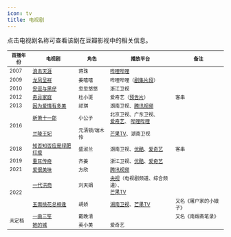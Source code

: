 ```yaml
---
icon: tv
title: 电视剧
---
```


点击电视剧名称可查看该剧在豆瓣影视中的相关信息。

<table style="font-size:80%;">
<thead>
<tr>
    <th>首播年份</th>
    <th>电视剧</th>
    <th>角色</th>
    <th>播放平台</th>
    <th>备注</th>
</tr>
</thead>
<tbody>
<tr>
    <td>2007</td>
    <td><a href="https://movie.douban.com/subject/5969285/" target="_blank" rel="noopener">浪击天涯</a></td>
    <td>蒋珠</td>
    <td><a href="https://www.bilibili.com/bangumi/media/md28230902" target="_blank" rel="noopener">哔哩哔哩</a></td>
    <td></td>
</tr>
<tr>
    <td>2009</td>
    <td><a href="https://movie.douban.com/subject/4236813/" target="_blank" rel="noopener">龙凤呈祥</a></td>
    <td>姜嘻嘻</td>
    <td>哔哩哔哩（<a href="https://www.bilibili.com/video/BV1fX4y1K7HB" target="_blank" rel="noopener">剧集片段</a>）</td>
    <td></td>
</tr>
<tr>
    <td>2010</td>
    <td><a href="https://movie.douban.com/subject/7564967/" target="_blank" rel="noopener">安逗与黑仔</a></td>
    <td>忽忽悠悠</td>
    <td>浙江卫视</td>
    <td></td>
</tr>
<tr>
    <td>2012</td>
    <td><a href="https://movie.douban.com/subject/11510485/" target="_blank" rel="noopener">奇异家庭</a></td>
    <td>杜小斑</td>
    <td>爱奇艺（<a href="https://www.iqiyi.com/v_19rrk8e32s.html" target="_blank" rel="noopener">预告片</a>）</td>
    <td>客串</td>
</tr>
<tr>
    <td>2013</td>
    <td><a href="https://movie.douban.com/subject/24840629/" target="_blank" rel="noopener">因为爱情有多美</a></td>
    <td>祁琪</td>
    <td>湖南卫视、<a href="https://v.qq.com/x/cover/bpmgwtt6fmxstik.html" target="_blank" rel="noopener">腾讯视频</a></td>
    <td></td>
</tr>
<tr>
    <td rowspan="2">2016</td>
    <td><a href="https://movie.douban.com/subject/25966185/" target="_blank" rel="noopener">新萧十一郎</a></td>
    <td>小公子</td>
    <td>
        北京卫视、广东卫视、<br>
        <a href="https://www.iqiyi.com/a_19rrhayhrp.html" target="_blank" rel="noopener">爱奇艺</a>、
        <a href="https://www.bilibili.com/bangumi/media/md28229687" target="_blank" rel="noopener">哔哩哔哩</a>
    </td>
    <td></td>
</tr>
<tr>
    <td><a href="https://movie.douban.com/subject/25023165/" target="_blank" rel="noopener">兰陵王妃</a></td>
    <td>元清锁/端木怜</td>
    <td><a href="https://www.mgtv.com/h/52918.html" target="_blank" rel="noopener">芒果TV</a>、湖南卫视</td>
    <td></td>
</tr>
<tr>
    <td>2018</td>
    <td><a href="https://movie.douban.com/subject/26928226/" target="_blank" rel="noopener">知否知否应是绿肥红瘦</a></td>
    <td>盛淑兰</td>
    <td>湖南卫视、<a href="https://v.youku.com/v_show/id_XMzk3NDA1Mjc3Ng" target="_blank" rel="noopener">优酷</a>、<a href="https://www.iqiyi.com/a_19rrhvtr9p.html" target="_blank" rel="noopener">爱奇艺</a></td>
    <td>客串</td>
</tr>
<tr>
    <td>2019</td>
    <td><a href="https://movie.douban.com/subject/26717008/" target="_blank" rel="noopener">重耳传奇</a></td>
    <td>齐姜</td>
    <td>浙江卫视、<a href="https://v.youku.com/v_show/id_XNDA5MTM3NTIzMg" target="_blank" rel="noopener">优酷</a>、<a href="https://www.iqiyi.com/a_19rrhtyu5l.html" target="_blank" rel="noopener">爱奇艺</a></td>
    <td></td>
</tr>
<tr>
    <td>2021</td>
    <td><a href="https://movie.douban.com/subject/35297263/" target="_blank" rel="noopener">爱很美味</a></td>
    <td>方欣</td>
    <td><a href="https://v.qq.com/x/cover/mzc00200kqq8aps/x0041tw8lxb.html" target="_blank" rel="noopener">腾讯视频</a></td>
    <td></td>
</tr>
<tr>
    <td rowspan="2">2022</td>
    <td><a href="https://movie.douban.com/subject/30367734/" target="_blank" rel="noopener">一代洪商</a></td>
    <td>刘天娟</td>
    <td>
        <a href="https://tv.cctv.com/2022/03/21/VIDAsJPm1R2ggaxkc85IioFl220321.shtml" target="_blank" rel="noopener">央视</a>（电视剧频道、综合频道）、<br>
        <a href="https://www.mgtv.com/b/433802/15794216.html" target="_blank" rel="noopener">芒果TV</a>
    </td>
    <td></td>
</tr>
<tr>
    <td><a href="https://movie.douban.com/subject/35248735/" target="_blank" rel="noopener">玉面桃花总相逢</a></td>
    <td>胡娇</td>
    <td><a href="https://www.mgtv.com/b/435773/16002018.html" target="_blank" rel="noopener">湖南卫视</a>、<a href="https://www.mgtv.com/b/384019/15996870.html" target="_blank" rel="noopener">芒果TV</a></td>
    <td>又名《屠户家的小娘子》</td>
</tr>
<tr>
    <td rowspan="2">未定档</td>
    <td><a href="https://movie.douban.com/subject/26932957/" target="_blank" rel="noopener">一曲三笙</a></td>
    <td>戴晚清</td>
    <td></td>
    <td>又名《南烟斋笔录》</td>
</tr>
<tr>
    <td><a href="https://movie.douban.com/subject/35496387/" target="_blank" rel="noopener">她的城</a></td>
    <td>英小美</td>
    <td>爱奇艺</td>
    <td></td>
</tr>
</tbody>
</table>

